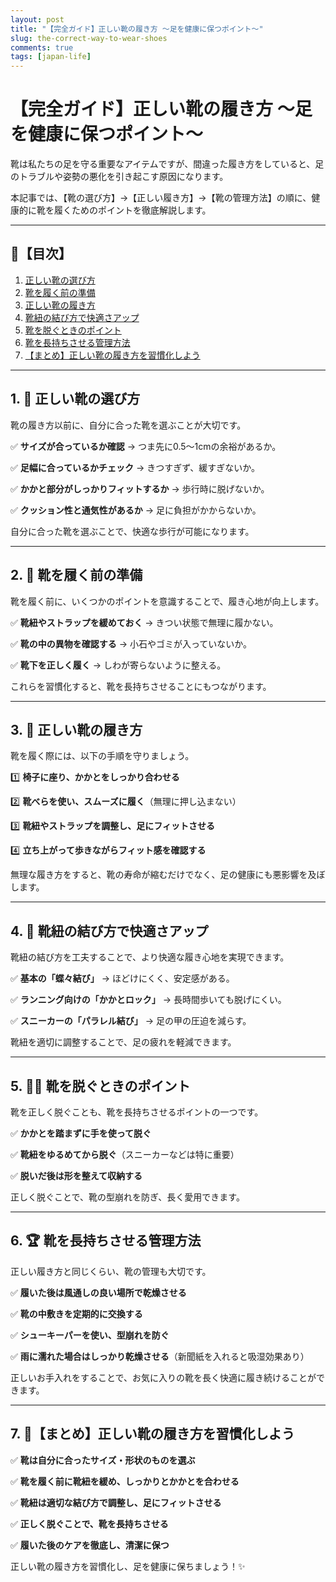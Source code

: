 ```yaml
---
layout: post
title: "【完全ガイド】正しい靴の履き方 ～足を健康に保つポイント～"
slug: the-correct-way-to-wear-shoes
comments: true
tags: [japan-life]
---
```


# 【完全ガイド】正しい靴の履き方 ～足を健康に保つポイント～

靴は私たちの足を守る重要なアイテムですが、間違った履き方をしていると、足のトラブルや姿勢の悪化を引き起こす原因になります。

本記事では、【靴の選び方】→【正しい履き方】→【靴の管理方法】の順に、健康的に靴を履くためのポイントを徹底解説します。

---

## 📌【目次】

1. [正しい靴の選び方](#1-正しい靴の選び方)
2. [靴を履く前の準備](#2-靴を履く前の準備)
3. [正しい靴の履き方](#3-正しい靴の履き方)
4. [靴紐の結び方で快適さアップ](#4-靴紐の結び方で快適さアップ)
5. [靴を脱ぐときのポイント](#5-靴を脱ぐときのポイント)
6. [靴を長持ちさせる管理方法](#6-靴を長持ちさせる管理方法)
7. [【まとめ】正しい靴の履き方を習慣化しよう](#7-まとめ正しい靴の履き方を習慣化しよう)

---

## 1. 👣 正しい靴の選び方

靴の履き方以前に、自分に合った靴を選ぶことが大切です。

✅ **サイズが合っているか確認** → つま先に0.5～1cmの余裕があるか。

✅ **足幅に合っているかチェック** → きつすぎず、緩すぎないか。

✅ **かかと部分がしっかりフィットするか** → 歩行時に脱げないか。

✅ **クッション性と通気性があるか** → 足に負担がかからないか。

自分に合った靴を選ぶことで、快適な歩行が可能になります。

---

## 2. 🔄 靴を履く前の準備

靴を履く前に、いくつかのポイントを意識することで、履き心地が向上します。

✅ **靴紐やストラップを緩めておく** → きつい状態で無理に履かない。

✅ **靴の中の異物を確認する** → 小石やゴミが入っていないか。

✅ **靴下を正しく履く** → しわが寄らないように整える。

これらを習慣化すると、靴を長持ちさせることにもつながります。

---

## 3. 👟 正しい靴の履き方

靴を履く際には、以下の手順を守りましょう。

1️⃣ **椅子に座り、かかとをしっかり合わせる**

2️⃣ **靴べらを使い、スムーズに履く**（無理に押し込まない）

3️⃣ **靴紐やストラップを調整し、足にフィットさせる**

4️⃣ **立ち上がって歩きながらフィット感を確認する**

無理な履き方をすると、靴の寿命が縮むだけでなく、足の健康にも悪影響を及ぼします。

---

## 4. 🔗 靴紐の結び方で快適さアップ

靴紐の結び方を工夫することで、より快適な履き心地を実現できます。

✅ **基本の「蝶々結び」** → ほどけにくく、安定感がある。

✅ **ランニング向けの「かかとロック」** → 長時間歩いても脱げにくい。

✅ **スニーカーの「パラレル結び」** → 足の甲の圧迫を減らす。

靴紐を適切に調整することで、足の疲れを軽減できます。

---

## 5. 🚶‍♂️ 靴を脱ぐときのポイント

靴を正しく脱ぐことも、靴を長持ちさせるポイントの一つです。

✅ **かかとを踏まずに手を使って脱ぐ**

✅ **靴紐をゆるめてから脱ぐ**（スニーカーなどは特に重要）

✅ **脱いだ後は形を整えて収納する**

正しく脱ぐことで、靴の型崩れを防ぎ、長く愛用できます。

---

## 6. 🏆 靴を長持ちさせる管理方法

正しい履き方と同じくらい、靴の管理も大切です。

✅ **履いた後は風通しの良い場所で乾燥させる**

✅ **靴の中敷きを定期的に交換する**

✅ **シューキーパーを使い、型崩れを防ぐ**

✅ **雨に濡れた場合はしっかり乾燥させる**（新聞紙を入れると吸湿効果あり）

正しいお手入れをすることで、お気に入りの靴を長く快適に履き続けることができます。

---

## 7. 🎯【まとめ】正しい靴の履き方を習慣化しよう

✅ **靴は自分に合ったサイズ・形状のものを選ぶ**

✅ **靴を履く前に靴紐を緩め、しっかりとかかとを合わせる**

✅ **靴紐は適切な結び方で調整し、足にフィットさせる**

✅ **正しく脱ぐことで、靴を長持ちさせる**

✅ **履いた後のケアを徹底し、清潔に保つ**

正しい靴の履き方を習慣化し、足を健康に保ちましょう！✨


